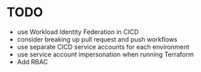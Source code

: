 # TODO
- use Workload Identity Federation in CICD
- consider breaking up pull request and push workflows
- use separate CICD service accounts for each environment
- use service account impersonation when running Terraform
- Add RBAC